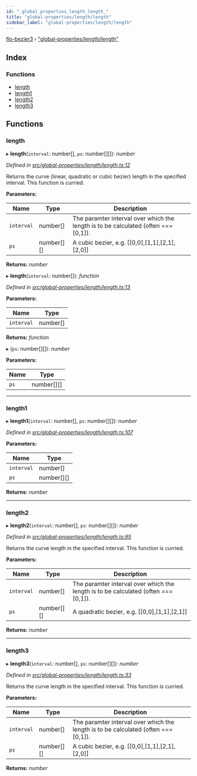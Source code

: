 ```yaml
---
id: "_global_properties_length_length_"
title: "global-properties/length/length"
sidebar_label: "global-properties/length/length"
---
```


[flo-bezier3](../globals.md) › ["global-properties/length/length"](_global_properties_length_length_.md)

## Index

### Functions

* [length](_global_properties_length_length_.md#length)
* [length1](_global_properties_length_length_.md#length1)
* [length2](_global_properties_length_length_.md#length2)
* [length3](_global_properties_length_length_.md#length3)

## Functions

###  length

▸ **length**(`interval`: number[], `ps`: number[][]): *number*

*Defined in [src/global-properties/length/length.ts:12](https://github.com/FlorisSteenkamp/FloBezier/blob/6f79660/src/global-properties/length/length.ts#L12)*

Returns the curve (linear, quadratic or cubic bezier) length in the specified
interval. This function is curried.

**Parameters:**

Name | Type | Description |
------ | ------ | ------ |
`interval` | number[] | The paramter interval over which the length is to be calculated (often === [0,1]).  |
`ps` | number[][] | A cubic bezier, e.g. [[0,0],[1,1],[2,1],[2,0]] |

**Returns:** *number*

▸ **length**(`interval`: number[]): *function*

*Defined in [src/global-properties/length/length.ts:13](https://github.com/FlorisSteenkamp/FloBezier/blob/6f79660/src/global-properties/length/length.ts#L13)*

**Parameters:**

Name | Type |
------ | ------ |
`interval` | number[] |

**Returns:** *function*

▸ (`ps`: number[][]): *number*

**Parameters:**

Name | Type |
------ | ------ |
`ps` | number[][] |

___

###  length1

▸ **length1**(`interval`: number[], `ps`: number[][]): *number*

*Defined in [src/global-properties/length/length.ts:107](https://github.com/FlorisSteenkamp/FloBezier/blob/6f79660/src/global-properties/length/length.ts#L107)*

**Parameters:**

Name | Type |
------ | ------ |
`interval` | number[] |
`ps` | number[][] |

**Returns:** *number*

___

###  length2

▸ **length2**(`interval`: number[], `ps`: number[][]): *number*

*Defined in [src/global-properties/length/length.ts:95](https://github.com/FlorisSteenkamp/FloBezier/blob/6f79660/src/global-properties/length/length.ts#L95)*

Returns the curve length in the specified interval. This function is curried.

**Parameters:**

Name | Type | Description |
------ | ------ | ------ |
`interval` | number[] | The paramter interval over which the length is to be calculated (often === [0,1]).  |
`ps` | number[][] | A quadratic bezier, e.g. [[0,0],[1,1],[2,1]] |

**Returns:** *number*

___

###  length3

▸ **length3**(`interval`: number[], `ps`: number[][]): *number*

*Defined in [src/global-properties/length/length.ts:33](https://github.com/FlorisSteenkamp/FloBezier/blob/6f79660/src/global-properties/length/length.ts#L33)*

Returns the curve length in the specified interval. This function is curried.

**Parameters:**

Name | Type | Description |
------ | ------ | ------ |
`interval` | number[] | The paramter interval over which the length is to be calculated (often === [0,1]).  |
`ps` | number[][] | A cubic bezier, e.g. [[0,0],[1,1],[2,1],[2,0]] |

**Returns:** *number*

